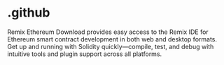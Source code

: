 # .github
Remix Ethereum Download provides easy access to the Remix IDE for Ethereum smart contract development in both web and desktop formats. Get up and running with Solidity quickly—compile, test, and debug with intuitive tools and plugin support across all platforms.
